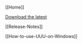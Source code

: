 [[Home]]

[Download the latest](https://github.com/NXPmicro/mfgtools/releases)

[[Release-Notes]]

[[How-to-use-UUU-on-Windows]]

